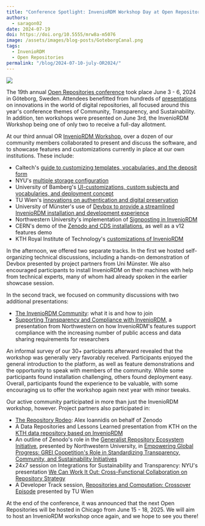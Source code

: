 ```yaml
---
title: "Conference Spotlight: InvenioRDM Workshop Day at Open Repositories 2024"
authors: 
  - saragon02
date: 2024-07-19
doi: https://doi.org/10.5555/mrw8a-m5076
image: /assets/images/blog-posts/GoteborgCanal.png
tags: 
  - InvenioRDM
  - Open Repositories
permalink: "/blog/2024-07-10-july-OR2024/"
---
```


![](/assets/images/blog-posts/GoteborgCanal.png)

The 19th annual [Open Repositories conference](https://or2024.openrepositories.org/) took place June 3 - 6, 2024 in Göteborg, Sweden. Attendees benefitted from hundreds of [presentations](https://zenodo.org/communities/openrepos/records?q=&f=subject%3AOR2024&l=list&p=1&s=10&sort=newest) on innovations in the world of digital repositories, all focused around this year's conference themes of Community, Transparency, and Sustainability. In addition, ten workshops were presented on June 3rd, the InvenioRDM Workshop being one of only two to receive a full-day allotment. 

At our third annual OR [InvenioRDM Workshop](https://zenodo.org/communities/inveniordm-workshop-2024), over a dozen of our community members collaborated to present and discuss the software, and to showcase features and customizations currently in place at our own institutions. These include:

- Caltech's [guide to customizing templates, vocabularies, and the deposit form](https://doi.org/10.5281/zenodo.12583898)
- NYU's [multiple storage configuration](https://doi.org/10.5281/zenodo.12686857)
- University of Bamberg's [UI-customizations, custom subjects and vocabularies, and deployment concept](https://doi.org/10.5281/zenodo.12583809)
- TU Wien's [innovations on authentication and digital preservation](https://doi.org/10.5281/zenodo.12583693)
- University of Münster's use of [Devbox to provide a streamlined InvenioRDM installation and development experience](https://doi.org/10.5281/zenodo.12554567)
- Northwestern University's implementation of [Signposting in InvenioRDM](https://doi.org/10.5281/zenodo.12554416)
- CERN's demo of the [Zenodo and CDS installations](https://doi.org/10.5281/zenodo.12554030), as well as a v12 features demo
- KTH Royal Institute of Technology's [customizations of InvenioRDM](https://doi.org/10.5281/zenodo.12553429)

In the afternoon, we offered two separate tracks. In the first we hosted self-organizing technical discussions, including a hands-on demonstration of Devbox presented by project partners from Uni Münster. We also encouraged participants to install InvenioRDM on their machines with help from technical experts, many of whom had already spoken in the earlier showcase session.

In the second track, we focused on community discussions with two additional presentations:

- [The InvenioRDM Community](https://doi.org/10.5281/zenodo.12574995): what it is and how to join
- [Supporting Transparency and Compliance with InvenioRDM](https://doi.org/10.5281/zenodo.12587111), a presentation from Northwestern on how InvenioRDM's features support compliance with the increasing number of public access and data sharing requirements for researchers

An informal survey of our 30+ participants afterward revealed that the workshop was generally very favorably received. Participants enjoyed the general introduction to the platform, as well as feature demonstrations and the opportunity to speak with members of the community. While some participants found installation challenging, others found deployment easy. Overall, participants found the experience to be valuable, with some encouraging us to offer the workshop again next year with minor tweaks.

Our active community participated in more than just the InvenioRDM workshop, however. Project partners also participated in:

- [The Repository Rodeo](https://doi.org/10.5281/zenodo.12527422): Alex Ioannidis on behalf of Zenodo
- A Data Repositories and Lessons Learned presentation from KTH on the [KTH data repository based on InvenioRDM](https://doi.org/10.5281/zenodo.12579325)
- An outline of Zenodo's role in the [Generalist Repository Ecosystem Initiative](https://datascience.nih.gov/data-ecosystem/generalist-repository-ecosystem-initiative), presented by Northwestern University, in [Empowering Global Progress: GREI Coopetition's Role in Standardizing Transparency, Community, and Sustainability Initiatives](https://doi.org/10.5281/zenodo.12784019)
- 24x7 session on Integrations for Sustainability and Transparency: NYU's presentation [We Can Work It Out: Cross-Functional Collaboration on Repository Strategy](https://doi.org/10.5281/zenodo.12548292)
- A Developer Track session, [Repositories and Computation: Crossover Episode](https://doi.org/10.5281/zenodo.12542572) presented by TU Wien

At the end of the conference, it was announced that the next Open Repositories will be hosted in Chicago from June 15 - 18, 2025. We will aim to host an InvenioRDM workshop once again, and we hope to see you there!